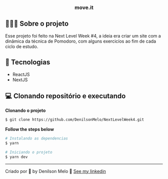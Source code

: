 <h3 align="center">
  move.it
</h3>





## 💇🏻‍♂️ Sobre o projeto

Esse projeto foi feito na Next Level Week #4, a ideia era criar um site com a dinâmica da técnica de Pomodoro, com alguns exercicíos ao fim de cada ciclo de estudo.


## 🚀 Tecnologias

- ReactJS
- NextJS


## 💻 Clonando repositório e executando

**Clonando o projeto**

```bash
$ git clone https://github.com/DenilsonMelo/NextLevelWeek4.git
```


**Follow the steps below**

```bash
# Instalando as dependencias
$ yarn

```

```bash
# Iniciando o projeto
$ yarn dev

```

---

Criado por 💜 by Denilson Melo 👋 [See my linkedin](https://www.linkedin.com/in/denilson-neves-melo-8ab9aa177/)
